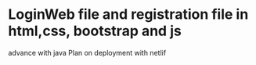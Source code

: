 # LoginWeb file and registration file in html,css, bootstrap and js 
advance with java
Plan on deployment with netlif 
